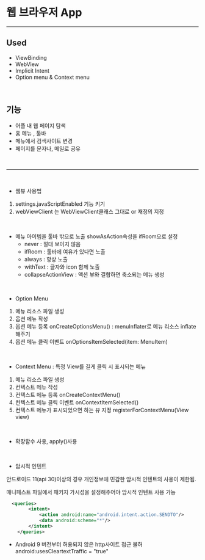 
# 웹 브라우저 App



---

## Used
- ViewBinding
- WebView
- Implicit Intent
- Option menu & Context menu

<br>

## 기능
- 어플 내 웹 페이지 탐색
- 홈 메뉴 , 툴바
- 메뉴에서 검색사이트 변경
- 페이지를 문자나, 메일로 공유

<br>

---

<br>

- 웹뷰 사용법 
1. settings.javaScriptEnabled 기능 키기
2. webViewClient 는 WebViewClient클래스 그대로 or 재정의 지정

<br>

- 메뉴 아이템을 툴바 밖으로 노출
showAsAction속성을 ifRoom으로 설정
  - never : 절대 보이지 않음
  - ifRoom : 툴바에 여유가 있다면 노출
  - always : 항상 노출
  - withText : 글자와 icon 함께 노출
  - collapseActionView : 액션 뷰와 결합하면 축소되는 메뉴 생성

<br>

- Option Menu
1. 메뉴 리소스 파일 생성
2. 옵션 메뉴 작성
3. 옵션 메뉴 등록 onCreateOptionsMenu() : menuInflater로 메뉴 리소스 inflate해주기 
4. 옵션 메뉴 클릭 이벤트 onOptionsItemSelected(item: MenuItem)

<br>

- Context Menu
: 특정 View를 길게 클릭 시 표시되는 메뉴

1. 메뉴 리소스 파일 생성
2. 컨텍스트 메뉴 작성
3. 컨텍스트 메뉴 등록 onCreateContextMenu()
4. 컨텍스트 메뉴 클릭 이벤트 onContextItemSelected()
5. 컨텍스트 메뉴가 표시되었으면 하는 뷰 지정 registerForContextMenu(View view)

<br>

- 확장함수 사용, apply()사용

<br>

- 암시적 인텐트

안드로이드 11(api 30)이상의 경우 개인정보에 민감한 암시적 인텐트의 사용이 제한됨.

매니페스트 파일에서 패키지 가시성을 설정해주어야 암시적 인텐트 사용 가능 

```xml
  <queries>
        <intent>
            <action android:name="android.intent.action.SENDTO"/>
            <data android:scheme="*"/>
        </intent>
    </queries>
```

- Android 9 버전부터 허용되지 않은 http사이트 접근 불허
android:usesCleartextTraffic = "true"